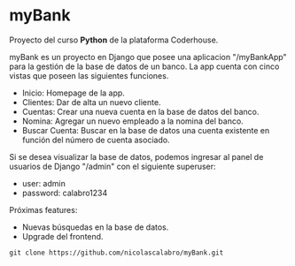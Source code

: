 # myBank
Proyecto del curso **Python** de la plataforma Coderhouse.
<p>
myBank es un proyecto en Django que posee una aplicacion "/myBankApp" para la gestión de la base de datos de un banco.
La app cuenta con cinco vistas que poseen las siguientes funciones.
</p>

- Inicio: Homepage de la app.
- Clientes: Dar de alta un nuevo cliente.
- Cuentas: Crear una nueva cuenta en la base de datos del banco.
- Nomina: Agregar un nuevo empleado a la nomina del banco.
- Buscar Cuenta: Buscar en la base de datos una cuenta existente en función del número de cuenta asociado.

Si se desea visualizar la base de datos, podemos ingresar al panel de usuarios de Django "/admin" con el siguiente superuser:

- user: admin
- password: calabro1234

Próximas features:
- Nuevas búsquedas en la base de datos.
- Upgrade del frontend.

``
git clone https://github.com/nicolascalabro/myBank.git
``

